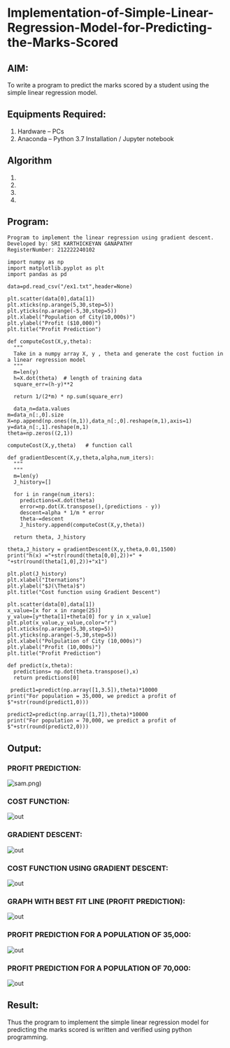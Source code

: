 # Implementation-of-Simple-Linear-Regression-Model-for-Predicting-the-Marks-Scored

## AIM:
To write a program to predict the marks scored by a student using the simple linear regression model.

## Equipments Required:
1. Hardware – PCs
2. Anaconda – Python 3.7 Installation / Jupyter notebook

## Algorithm
1. 
2. 
3. 
4. 

## Program:
```
Program to implement the linear regression using gradient descent.
Developed by: SRI KARTHICKEYAN GANAPATHY
RegisterNumber: 212222240102

import numpy as np
import matplotlib.pyplot as plt
import pandas as pd

data=pd.read_csv("/ex1.txt",header=None)

plt.scatter(data[0],data[1])
plt.xticks(np.arange(5,30,step=5))
plt.yticks(np.arange(-5,30,step=5))
plt.xlabel("Population of City(10,000s)")
plt.ylabel("Profit ($10,000)")
plt.title("Profit Prediction")

def computeCost(X,y,theta):
  """
  Take in a numpy array X, y , theta and generate the cost fuction in a linear regression model
  """
  m=len(y)
  h=X.dot(theta)  # length of training data
  square_err=(h-y)**2 

  return 1/(2*m) * np.sum(square_err)  
  
  data_n=data.values
m=data_n[:,0].size
X=np.append(np.ones((m,1)),data_n[:,0].reshape(m,1),axis=1)
y=data_n[:,1].reshape(m,1)
theta=np.zeros((2,1))

computeCost(X,y,theta)   # function call

def gradientDescent(X,y,theta,alpha,num_iters):
  """
  """
  m=len(y)
  J_history=[]

  for i in range(num_iters):
    predictions=X.dot(theta)
    error=np.dot(X.transpose(),(predictions - y))
    descent=alpha * 1/m * error
    theta-=descent
    J_history.append(computeCost(X,y,theta))

  return theta, J_history
  
theta,J_history = gradientDescent(X,y,theta,0.01,1500)
print("h(x) ="+str(round(theta[0,0],2))+" + "+str(round(theta[1,0],2))+"x1")

plt.plot(J_history)
plt.xlabel("Iternations")
plt.ylabel("$J(\Theta)$")
plt.title("Cost function using Gradient Descent")

plt.scatter(data[0],data[1])
x_value=[x for x in range(25)]
y_value=[y*theta[1]+theta[0] for y in x_value]
plt.plot(x_value,y_value,color="r")
plt.xticks(np.arange(5,30,step=5))
plt.yticks(np.arange(-5,30,step=5))
plt.xlabel("Polpulation of City (10,000s)")
plt.ylabel("Profit (10,000s)")
plt.title("Profit Prediction")

def predict(x,theta):
  predictions= np.dot(theta.transpose(),x)
  return predictions[0]
  
 predict1=predict(np.array([1,3.5]),theta)*10000
print("For population = 35,000, we predict a profit of $"+str(round(predict1,0)))

predict2=predict(np.array([1,7]),theta)*10000
print("For population = 70,000, we predict a profit of $"+str(round(predict2,0)))
```

## Output:
### PROFIT PREDICTION:
![sam.png](https://user-images.githubusercontent.com/115707860/229810205-e3213d36-1d63-4814-9403-c6443c0f8d34.png))
### COST FUNCTION:
![out](https://user-images.githubusercontent.com/115707860/229810399-a24dc2e0-3767-4363-a598-442a9c08b9cb.png)
### GRADIENT DESCENT:
![out](https://user-images.githubusercontent.com/115707860/229810569-1349a4dc-1e6b-4ecb-a97e-4c664e1a649f.png)
### COST FUNCTION USING GRADIENT DESCENT:
![out](https://user-images.githubusercontent.com/115707860/229810861-8bb4ce4e-4e44-4cea-a773-b175a93c7bc6.png)
### GRAPH WITH BEST FIT LINE (PROFIT PREDICTION):
![out](https://user-images.githubusercontent.com/115707860/229811328-621bb11e-0b69-4642-a370-678aaf263177.png)
### PROFIT PREDICTION FOR A POPULATION OF 35,000:
![out](https://user-images.githubusercontent.com/115707860/229811762-82adce62-6abf-49bd-b9f8-2eca2fb80725.png)
### PROFIT PREDICTION FOR A POPULATION OF 70,000:
![out](https://user-images.githubusercontent.com/115707860/229811946-3177730d-a45c-4243-8f4c-0f3d81813120.png)
## Result:
Thus the program to implement the simple linear regression model for predicting the marks scored is written and verified using python programming.
